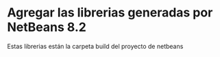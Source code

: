 # Agregar las librerias generadas por NetBeans 8.2 
Estas librerias están la carpeta build del proyecto de netbeans